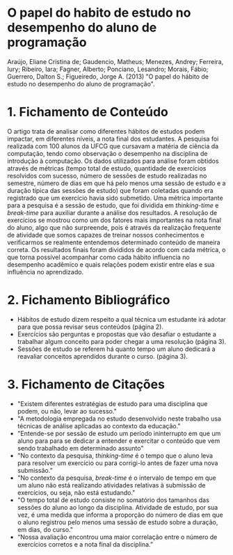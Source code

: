 # O papel do habito de estudo no desempenho do aluno de programação  
Araújo, Eliane Cristina de; Gaudencio, Matheus; Menezes, Andrey; Ferreira, Iury; Ribeiro, Iara; Fagner, Alberto; Ponciano, Lesandro; Morais, Fábio; Guerrero, Dalton S.; Figueiredo, Jorge A. (2013) "O papel do hábito de estudo no desempenho do aluno de programação".
# 1. Fichamento de Conteúdo 
O artigo trata de analisar como diferentes hábitos de estudos podem impactar, em diferentes níveis, a nota final dos estudantes. A pesquisa foi realizada com 100 alunos da UFCG que cursavam a matéria de ciência da computação, tendo como observação o desempenho na disciplina de introdução à computação. Os dados utilizados para análise foram obtidos através de métricas (tempo total de estudo, quantidade de exercícios resolvidos com sucesso, número de sessões de estudo realizadas no semestre, número de dias em que há pelo menos uma sessão de estudo e a duração típica das sessões de estudo) que foram coletadas quando era registrado que um exercício havia sido submetido. Uma métrica importante para a pesquisa é a sessão de estudo, que foi dividida em *thinking-time* e *break-time* para auxiliar durante a análise dos resultados. A resolução de exercícios se mostrou como um dos fatores mais importantes na nota final do aluno, algo que não surpreende, pois é através da realização frequente de atividade que somos capazes de treinar nossos conhecimentos e verificarmos se realmente entendemos determinado conteúdo de maneira correta. Os resultados finais foram divididos de acordo com cada métrica, o que torna possível acompanhar como cada hábito influencia no desempenho acadêmico e quais relações podem existir entre elas e sua influência no aprendizado. 
# 2. Fichamento Bibliográfico
-	Hábitos de estudo dizem respeito a qual técnica um estudante irá adotar para que possa revisar seus conteúdos (página 2).
-	Exercícios são perguntas e propostas que vão desafiar o estudante a trabalhar algum conceito para poder chegar a uma resolução (página 3).
-	Sessões de estudo se referem há quanto tempo um aluno dedicará a reavaliar conceitos aprendidos durante o curso. (página 3).
# 3. Fichamento de Citações 
- "Existem diferentes estratégias de estudo para uma disciplina que podem, ou não, levar ao sucesso."
-	"A metodologia empregada no estudo desenvolvido neste trabalho usa técnicas de análise aplicadas ao contexto da educação."
-	"Entende-se por sessão de estudo um período ininterrupto em que um aluno para para se dedicar a entender e exercitar o conteúdo que vem sendo trabalhado em determinado assunto"
- "No contexto da pesquisa, *thinking-time* é o tempo que o aluno leva para resolver um exercício ou para corrigi-lo antes de fazer uma nova submissão.”
-	"No contexto da pesquisa, *break-time* é o intervalo de tempo em que um aluno não está realizando atividades relativas à submissão de exercícios, ou seja, não está estudando."
-	"O tempo total de estudo consiste no somatório dos tamanhos das sessões do aluno ao longo da disciplina. Atividade de estudo, por sua vez, é uma medida que informa a proporção do número de dias em que o aluno registrou pelo menos uma sessão de estudo sobre a duração, em dias, do curso."
-	“Nossa avaliação encontrou uma maior correlação entre o número de exercícios corretos e a nota final da disciplina.”
